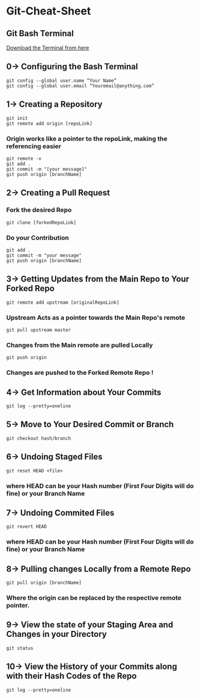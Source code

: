 # Git-Cheat-Sheet
## Git Bash Terminal  
[Download the Terminal from here](https://git-scm.com/downloads)  

## 0-> Configuring the Bash Terminal
`git config --global user.name “Your Name”`    
`git config --global user.email “Youremail@anything.com”`    
## 1-> Creating a Repository
`git init  `     
`git remote add origin [repoLink]   `  
### Origin works like a pointer to the repoLink, making the referencing easier 
`git remote -v  `   
`git add .   `  
`git commit -m "[your message]"  `   
`git push origin [branchName]  `  
 ## 2-> Creating a Pull Request
### Fork the desired Repo    
`git clone [forkedRepoLink]`    
### Do your Contribution  
`git add .`  
`git commit -m "your message"`  
`git push origin [branchName]`  
## 3-> Getting Updates from the Main Repo to Your Forked Repo  
`git remote add upstream [originalRepoLink]`  
### Upstream Acts as a pointer towards the Main Repo's remote  
`git pull upstream master`  
### Changes from the Main remote are pulled Locally  
`git push origin`    
### Changes are pushed to the Forked Remote Repo !  
## 4-> Get Information about Your Commits
`git log --pretty=oneline`  
## 5-> Move to Your Desired Commit or Branch
`git checkout hash/branch` 
## 6-> Undoing Staged Files
`git reset HEAD <file>`  
### where HEAD can be your Hash number (First Four Digits will do fine) or your Branch Name  
## 7-> Undoing Commited Files
`git revert HEAD`  
###  where HEAD can be your Hash number (First Four Digits will do fine) or your Branch Name  
## 8-> Pulling changes Locally from a Remote Repo
`git pull origin [branchName]`  
### Where the origin can be replaced by the respective remote pointer.  
## 9-> View the state of your Staging Area and Changes in your Directory
`git status`    
## 10-> View the History of your Commits along with their Hash Codes of the Repo  
`git log --pretty=oneline`  
  

  

 
